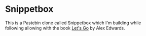 # Snippetbox

This is a Pastebin clone called Snippetbox which I'm building while following allowing with the book [Let's Go](https://lets-go.alexedwards.net) by Alex Edwards.
